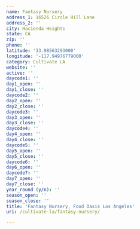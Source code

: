```yaml
---
name: Fantasy Nursery
address_1: 16526 Circle Hill Lane
address_2: ''
city: Hacienda Heights
state: CA
zip: ''
phone: ''
latitude: '33.98563293000'
longitude: '-117.94976779000'
category: Cultivate LA
website: ''
active: ''
daycode1: ''
day1_open: ''
day1_close: ''
daycode2: ''
day2_open: ''
day2_close: ''
daycode3: ''
day3_open: ''
day3_close: ''
daycode4: ''
day4_open: ''
day4_close: ''
daycode5: ''
day5_open: ''
day5_close: ''
daycode6: ''
day6_open: ''
daycode7: ''
day7_open: ''
day7_close: ''
year_round (y/n): ''
season_open: ''
season_close: ''
title: 'Fantasy Nursery, Food Oasis Los Angeles'
uri: /cultivate-la/fantasy-nursery/

---
```

